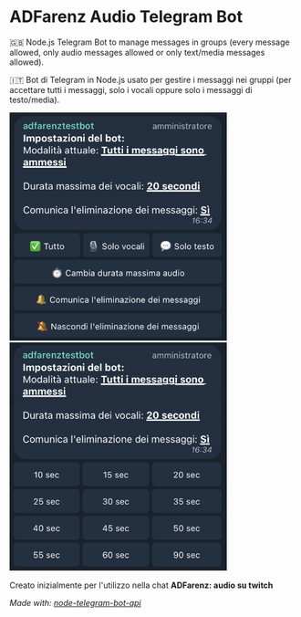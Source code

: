# ADFarenz Audio Telegram Bot
🇬🇧 Node.js Telegram Bot to manage messages in groups (every message allowed, only audio messages allowed or only text/media messages allowed).

🇮🇹 Bot di Telegram in Node.js usato per gestire i messaggi nei gruppi (per accettare tutti i messaggi, solo i vocali oppure solo i messaggi di testo/media).

<img src="github-images/1.png" height="400"></img> <img src="github-images/2.png" height="400"></img>

Creato inizialmente per l'utilizzo nella chat **ADFarenz: audio su twitch**


*Made with: [node-telegram-bot-api](https://github.com/yagop/node-telegram-bot-api)*
